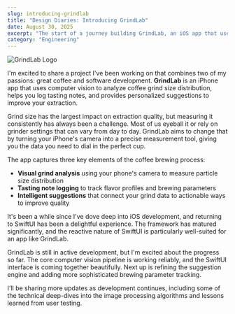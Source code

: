 ```yaml
---
slug: introducing-grindlab
title: "Design Diaries: Introducing GrindLab"
date: August 30, 2025
excerpt: "The start of a journey building GrindLab, an iOS app that uses computer vision to analyze coffee grind particles through the iPhone camera."
category: "Engineering"
---
```


![GrindLab Logo](/images/posts/grindlab-icon-small.png)

I'm excited to share a project I've been working on that combines two of my passions: great coffee and software development. **GrindLab** is an iPhone app that uses computer vision to analyze coffee grind size distribution, helps you log tasting notes, and provides personalized suggestions to improve your extraction.

Grind size has the largest impact on extraction quality, but measuring it consistently has always been a challenge. Most of us eyeball it or rely on grinder settings that can vary from day to day. GrindLab aims to change that by turning your iPhone's camera into a precise measurement tool, giving you the data you need to dial in the perfect cup.

The app captures three key elements of the coffee brewing process:
- **Visual grind analysis** using your phone's camera to measure particle size distribution
- **Tasting note logging** to track flavor profiles and brewing parameters
- **Intelligent suggestions** that connect your grind data to actionable ways to improve quality

It's been a while since I've dove deep into iOS development, and returning to SwiftUI has been a delightful experience. The framework has matured significantly, and the reactive nature of SwiftUI is particularly well-suited for an app like GrindLab.

GrindLab is still in active development, but I'm excited about the progress so far. The core computer vision pipeline is working reliably, and the SwiftUI interface is coming together beautifully. Next up is refining the suggestion engine and adding more sophisticated brewing parameter tracking.

I'll be sharing more updates as development continues, including some of the technical deep-dives into the image processing algorithms and lessons learned from user testing.